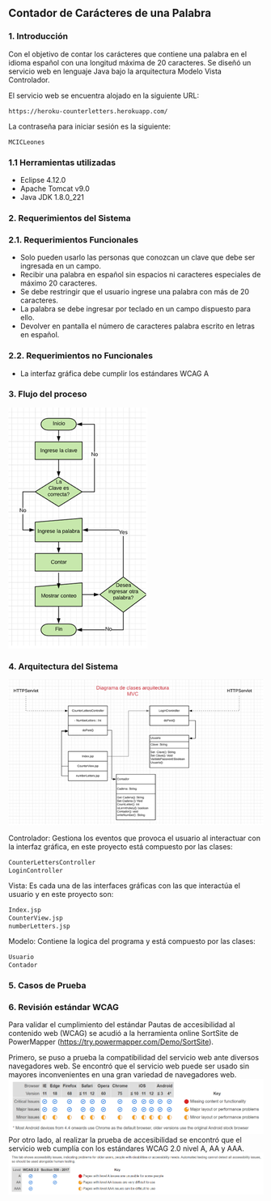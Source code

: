 ## Contador de Carácteres de una Palabra

 ### 1.	Introducción 

Con el objetivo de contar los carácteres que contiene una palabra en el idioma español con una longitud máxima de 20 caracteres. Se diseñó un servicio web en lenguaje Java bajo la arquitectura Modelo Vista Controlador.

El servicio web se encuentra alojado en la siguiente URL:
```
https://heroku-counterletters.herokuapp.com/
```
La contraseña para iniciar sesión es la siguiente:
```
MCICLeones
```
### 1.1	Herramientas utilizadas

*	Eclipse 4.12.0
*	Apache Tomcat v9.0
*	Java JDK 1.8.0_221

 ### 2.	Requerimientos del Sistema 

### 2.1. Requerimientos Funcionales

*	Solo pueden usarlo las personas que conozcan un clave que debe ser ingresada en un campo.
*	Recibir una palabra en español sin espacios ni caracteres especiales de máximo 20 caracteres.
*	Se debe restringir que el usuario ingrese una palabra con más de 20 caracteres.
*	La palabra se debe ingresar por teclado en un campo dispuesto para ello.
*	Devolver en pantalla el número de caracteres palabra escrito en letras en español.


### 2.2. Requerimientos no Funcionales

*	La interfaz gráfica debe cumplir los estándares WCAG A

 ### 3.	Flujo del proceso

![FlujoProceso](https://raw.githubusercontent.com/admontenegroa/heroku-CounterLetters/master/FlujoProceso.png)

 ### 4.	Arquitectura del Sistema

![Diagrama de Clases](https://raw.githubusercontent.com/admontenegroa/heroku-CounterLetters/master/DiagramaClases.png)

Controlador: Gestiona los eventos que provoca el usuario al interactuar con la interfaz gráfica, en este proyecto está compuesto por las clases:
```
CounterLettersController
LoginController
```
Vista: Es cada una de las interfaces gráficas con las que interactúa el usuario y en este proyecto son:
```
Index.jsp
CounterView.jsp
numberLetters.jsp
```
Modelo: Contiene la logica del programa y está compuesto por las clases: 
```
Usuario 
Contador  
```
 ### 5. Casos de Prueba
 ### 6. Revisión estándar WCAG
 Para validar el cumplimiento del estándar Pautas de accesibilidad al contenido web (WCAG) se acudió a la herramienta online SortSite de PowerMapper (https://try.powermapper.com/Demo/SortSite).

 Primero, se puso a prueba la compatibilidad del servicio web ante diversos navegadores web. Se encontró que el servicio web puede ser usado sin mayores inconvenientes en una gran variedad de navegadores web.
 ![Compatibility](https://raw.githubusercontent.com/admontenegroa/heroku-CounterLetters/master/Compatibility.png)
 Por otro lado, al realizar la prueba de accesibilidad se encontró que el servicio web cumplía con los estándares WCAG 2.0 nivel A, AA y AAA.
 ![WCAG](https://raw.githubusercontent.com/admontenegroa/heroku-CounterLetters/master/WCAG.png)